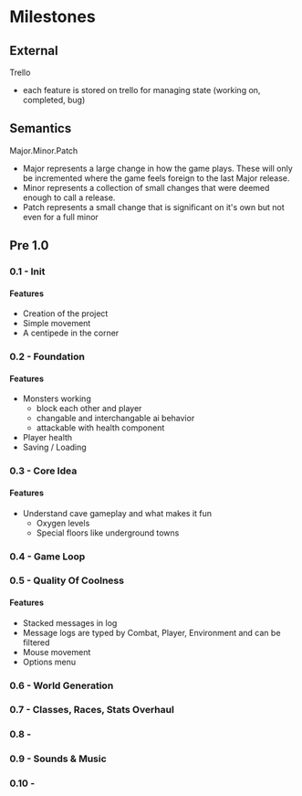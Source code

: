 # Milestones

## External
Trello
- each feature is stored on trello for managing state (working on, completed, bug)

## Semantics
Major.Minor.Patch

- Major represents a large change in how the game plays. These will only be incremented where the game feels foreign to the last Major release.
- Minor represents a collection of small changes that were deemed enough to call a release.
- Patch represents a small change that is significant on it's own but not even for a full minor

## Pre 1.0

### 0.1 - Init
#### Features
- Creation of the project
- Simple movement
- A centipede in the corner

### 0.2 - Foundation
#### Features
- Monsters working
    - block each other and player
    - changable and interchangable ai behavior
    - attackable with health component
- Player health
- Saving / Loading

### 0.3 - Core Idea
#### Features
- Understand cave gameplay and what makes it fun
    - Oxygen levels
    - Special floors like underground towns

### 0.4 - Game Loop

### 0.5 - Quality Of Coolness
#### Features
- Stacked messages in log
- Message logs are typed by Combat, Player, Environment and can be filtered
- Mouse movement
- Options menu

### 0.6 - World Generation

### 0.7 - Classes, Races, Stats Overhaul

### 0.8 - 

### 0.9 - Sounds & Music

### 0.10 - 
